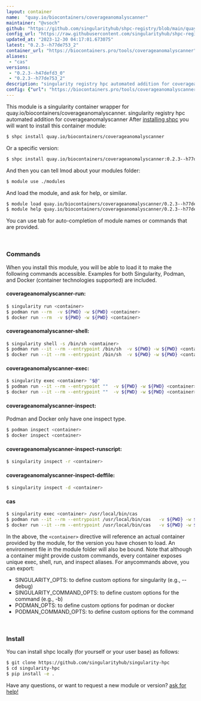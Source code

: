```yaml
---
layout: container
name:  "quay.io/biocontainers/coverageanomalyscanner"
maintainer: "@vsoch"
github: "https://github.com/singularityhub/shpc-registry/blob/main/quay.io/biocontainers/coverageanomalyscanner/container.yaml"
config_url: "https://raw.githubusercontent.com/singularityhub/shpc-registry/main/quay.io/biocontainers/coverageanomalyscanner/container.yaml"
updated_at: "2023-12-30 04:17:01.673075"
latest: "0.2.3--h77de753_2"
container_url: "https://biocontainers.pro/tools/coverageanomalyscanner"
aliases:
 - "cas"
versions:
 - "0.2.3--h47defd3_0"
 - "0.2.3--h77de753_2"
description: "singularity registry hpc automated addition for coverageanomalyscanner"
config: {"url": "https://biocontainers.pro/tools/coverageanomalyscanner", "maintainer": "@vsoch", "description": "singularity registry hpc automated addition for coverageanomalyscanner", "latest": {"0.2.3--h77de753_2": "sha256:738f6f8e29272f6371bda95c32d6eaf647ccee4d232aebf8669c24b142573b1e"}, "tags": {"0.2.3--h47defd3_0": "sha256:ac94da7cb2b85d9ae9c8f2e115631cc986a79f660510a796545e793e50c2db29", "0.2.3--h77de753_2": "sha256:738f6f8e29272f6371bda95c32d6eaf647ccee4d232aebf8669c24b142573b1e"}, "docker": "quay.io/biocontainers/coverageanomalyscanner", "aliases": {"cas": "/usr/local/bin/cas"}}
---
```


This module is a singularity container wrapper for quay.io/biocontainers/coverageanomalyscanner.
singularity registry hpc automated addition for coverageanomalyscanner
After [installing shpc](#install) you will want to install this container module:


```bash
$ shpc install quay.io/biocontainers/coverageanomalyscanner
```

Or a specific version:

```bash
$ shpc install quay.io/biocontainers/coverageanomalyscanner:0.2.3--h77de753_2
```

And then you can tell lmod about your modules folder:

```bash
$ module use ./modules
```

And load the module, and ask for help, or similar.

```bash
$ module load quay.io/biocontainers/coverageanomalyscanner/0.2.3--h77de753_2
$ module help quay.io/biocontainers/coverageanomalyscanner/0.2.3--h77de753_2
```

You can use tab for auto-completion of module names or commands that are provided.

<br>

### Commands

When you install this module, you will be able to load it to make the following commands accessible.
Examples for both Singularity, Podman, and Docker (container technologies supported) are included.

#### coverageanomalyscanner-run:

```bash
$ singularity run <container>
$ podman run --rm  -v ${PWD} -w ${PWD} <container>
$ docker run --rm  -v ${PWD} -w ${PWD} <container>
```

#### coverageanomalyscanner-shell:

```bash
$ singularity shell -s /bin/sh <container>
$ podman run --it --rm --entrypoint /bin/sh  -v ${PWD} -w ${PWD} <container>
$ docker run --it --rm --entrypoint /bin/sh  -v ${PWD} -w ${PWD} <container>
```

#### coverageanomalyscanner-exec:

```bash
$ singularity exec <container> "$@"
$ podman run --it --rm --entrypoint ""  -v ${PWD} -w ${PWD} <container> "$@"
$ docker run --it --rm --entrypoint ""  -v ${PWD} -w ${PWD} <container> "$@"
```

#### coverageanomalyscanner-inspect:

Podman and Docker only have one inspect type.

```bash
$ podman inspect <container>
$ docker inspect <container>
```

#### coverageanomalyscanner-inspect-runscript:

```bash
$ singularity inspect -r <container>
```

#### coverageanomalyscanner-inspect-deffile:

```bash
$ singularity inspect -d <container>
```


#### cas

```bash
$ singularity exec <container> /usr/local/bin/cas
$ podman run --it --rm --entrypoint /usr/local/bin/cas   -v ${PWD} -w ${PWD} <container> -c " $@"
$ docker run --it --rm --entrypoint /usr/local/bin/cas   -v ${PWD} -w ${PWD} <container> -c " $@"
```



In the above, the `<container>` directive will reference an actual container provided
by the module, for the version you have chosen to load. An environment file in the
module folder will also be bound. Note that although a container
might provide custom commands, every container exposes unique exec, shell, run, and
inspect aliases. For anycommands above, you can export:

 - SINGULARITY_OPTS: to define custom options for singularity (e.g., --debug)
 - SINGULARITY_COMMAND_OPTS: to define custom options for the command (e.g., -b)
 - PODMAN_OPTS: to define custom options for podman or docker
 - PODMAN_COMMAND_OPTS: to define custom options for the command

<br>

### Install

You can install shpc locally (for yourself or your user base) as follows:

```bash
$ git clone https://github.com/singularityhub/singularity-hpc
$ cd singularity-hpc
$ pip install -e .
```

Have any questions, or want to request a new module or version? [ask for help!](https://github.com/singularityhub/singularity-hpc/issues)